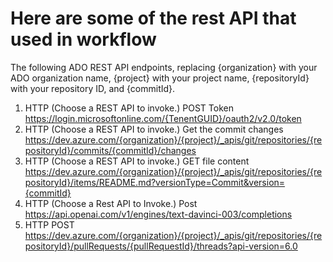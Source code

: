 
# Here are some of the rest API that used in workflow
The following ADO REST API endpoints, replacing {organization} with your ADO organization name, {project} with your project name, {repositoryId} with your repository ID, and {commitId}.

1. HTTP (Choose a REST API to invoke.) POST Token https://login.microsoftonline.com/{TenentGUID}/oauth2/v2.0/token
2. HTTP (Choose a REST API to invoke.) Get the commit changes https://dev.azure.com/{organization}/{project}/_apis/git/repositories/{repositoryId}/commits/{commitId}/changes
3. HTTP (Choose a REST API to invoke.) GET file content https://dev.azure.com/{organization}/{project}/_apis/git/repositories/{repositoryId}/items/README.md?versionType=Commit&version={commitId}
4. HTTP (Choose a Rest API to Invoke.) Post https://api.openai.com/v1/engines/text-davinci-003/completions
5. HTTP POST https://dev.azure.com/{organization}/{project}/_apis/git/repositories/{repositoryId}/pullRequests/{pullRequestId}/threads?api-version=6.0
